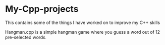 # My-Cpp-projects
This contains some of the things I have worked on to improve my C++ skills

Hangman.cpp is a simple hangman game where you guess a word out of 12 pre-selected words.
